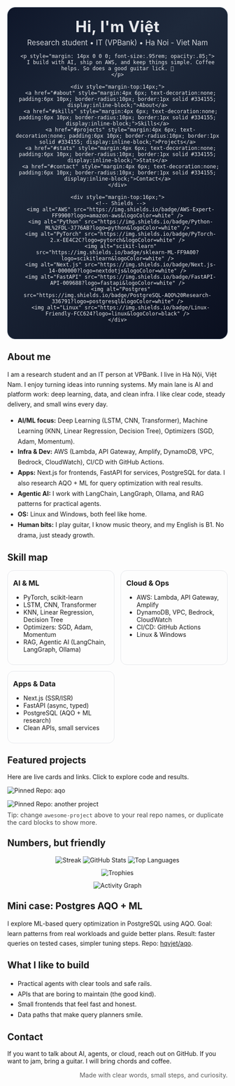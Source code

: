 <!-- Profile README for @hqvjet -->
<div align="center" id="top">

  <div style="padding: 22px 16px; border-radius: 18px; background: linear-gradient(135deg,#0f172a 0%, #1e293b 35%, #0a0f1f 100%); color: #e5e7eb; border: 1px solid #334155;">
    <h1 style="margin: 0 0 6px 0; font-size: 2.2rem; letter-spacing:.5px;">Hi, I'm Việt</h1>
    <p style="margin: 0; font-size: 1.05rem; opacity:.9;">
      Research student • IT (VPBank) • Ha Noi - Viet Nam
    </p>

    <p style="margin: 14px 0 0 0; font-size:.95rem; opacity:.85;">
      I build with AI, ship on AWS, and keep things simple. Coffee helps. So does a good guitar lick. 🎸
    </p>

    <div style="margin-top:14px;">
      <a href="#about" style="margin:4px 6px; text-decoration:none; padding:6px 10px; border-radius:10px; border:1px solid #334155; display:inline-block;">About</a>
      <a href="#skills" style="margin:4px 6px; text-decoration:none; padding:6px 10px; border-radius:10px; border:1px solid #334155; display:inline-block;">Skills</a>
      <a href="#projects" style="margin:4px 6px; text-decoration:none; padding:6px 10px; border-radius:10px; border:1px solid #334155; display:inline-block;">Projects</a>
      <a href="#stats" style="margin:4px 6px; text-decoration:none; padding:6px 10px; border-radius:10px; border:1px solid #334155; display:inline-block;">Stats</a>
      <a href="#contact" style="margin:4px 6px; text-decoration:none; padding:6px 10px; border-radius:10px; border:1px solid #334155; display:inline-block;">Contact</a>
    </div>

    <div style="margin-top:16px;">
      <!-- Shields -->
      <img alt="AWS" src="https://img.shields.io/badge/AWS-Expert-FF9900?logo=amazon-aws&logoColor=white" />
      <img alt="Python" src="https://img.shields.io/badge/Python-ML%2FDL-3776AB?logo=python&logoColor=white" />
      <img alt="PyTorch" src="https://img.shields.io/badge/PyTorch-2.x-EE4C2C?logo=pytorch&logoColor=white" />
      <img alt="scikit-learn" src="https://img.shields.io/badge/sklearn-ML-FF9A00?logo=scikitlearn&logoColor=white" />
      <img alt="Next.js" src="https://img.shields.io/badge/Next.js-14-000000?logo=nextdotjs&logoColor=white" />
      <img alt="FastAPI" src="https://img.shields.io/badge/FastAPI-API-009688?logo=fastapi&logoColor=white" />
      <img alt="Postgres" src="https://img.shields.io/badge/PostgreSQL-AQO%20Research-336791?logo=postgresql&logoColor=white" />
      <img alt="Linux" src="https://img.shields.io/badge/Linux-Friendly-FCC624?logo=linux&logoColor=black" />
    </div>
  </div>

</div>

<!-- ABOUT -->
<h2 id="about" style="margin-top:28px;">About me</h2>

<p style="line-height:1.6;">
I am a research student and an IT person at VPBank. I live in Hà Nội, Việt Nam. I enjoy turning ideas into running systems.  
My main lane is AI and platform work: deep learning, data, and clean infra. I like clear code, steady delivery, and small wins every day.
</p>

<ul style="line-height:1.7;">
  <li><strong>AI/ML focus:</strong> Deep Learning (LSTM, CNN, Transformer), Machine Learning (KNN, Linear Regression, Decision Tree), Optimizers (SGD, Adam, Momentum).</li>
  <li><strong>Infra & Dev:</strong> AWS (Lambda, API Gateway, Amplify, DynamoDB, VPC, Bedrock, CloudWatch), CI/CD with GitHub Actions.</li>
  <li><strong>Apps:</strong> Next.js for frontends, FastAPI for services, PostgreSQL for data. I also research AQO + ML for query optimization with real results.</li>
  <li><strong>Agentic AI:</strong> I work with LangChain, LangGraph, Ollama, and RAG patterns for practical agents.</li>
  <li><strong>OS:</strong> Linux and Windows, both feel like home.</li>
  <li><strong>Human bits:</strong> I play guitar, I know music theory, and my English is B1. No drama, just steady growth.</li>
</ul>

<!-- SKILLS -->
<h2 id="skills" style="margin-top:26px;">Skill map</h2>

<div style="display:grid; grid-template-columns: repeat(auto-fit, minmax(240px, 1fr)); gap:14px;">
  <div style="border:1px solid #e5e7eb; border-radius:14px; padding:12px;">
    <h3 style="margin:6px 0 8px 0;">AI & ML</h3>
    <ul>
      <li>PyTorch, scikit-learn</li>
      <li>LSTM, CNN, Transformer</li>
      <li>KNN, Linear Regression, Decision Tree</li>
      <li>Optimizers: SGD, Adam, Momentum</li>
      <li>RAG, Agentic AI (LangChain, LangGraph, Ollama)</li>
    </ul>
  </div>

  <div style="border:1px solid #e5e7eb; border-radius:14px; padding:12px;">
    <h3 style="margin:6px 0 8px 0;">Cloud & Ops</h3>
    <ul>
      <li>AWS: Lambda, API Gateway, Amplify</li>
      <li>DynamoDB, VPC, Bedrock, CloudWatch</li>
      <li>CI/CD: GitHub Actions</li>
      <li>Linux & Windows</li>
    </ul>
  </div>

  <div style="border:1px solid #e5e7eb; border-radius:14px; padding:12px;">
    <h3 style="margin:6px 0 8px 0;">Apps & Data</h3>
    <ul>
      <li>Next.js (SSR/ISR)</li>
      <li>FastAPI (async, typed)</li>
      <li>PostgreSQL (AQO + ML research)</li>
      <li>Clean APIs, small services</li>
    </ul>
  </div>
</div>

<!-- PROJECTS -->
<h2 id="projects" style="margin-top:26px;">Featured projects</h2>

<p style="margin: 6px 0 14px 0;">
Here are live cards and links. Click to explore code and results.
</p>

<div style="display:grid; grid-template-columns: repeat(auto-fit, minmax(300px, 1fr)); gap:14px;">

  <!-- AQO research pin -->
  <a href="https://github.com/hqvjet/aqo" style="text-decoration:none;">
    <img
      alt="Pinned Repo: aqo"
      src="https://github-readme-stats.vercel.app/api/pin/?username=hqvjet&repo=aqo&theme=transparent&hide_border=true"
      />
  </a>

  <!-- Replace or duplicate with other public repos you want to pin -->
  <a href="https://github.com/hqvjet" style="text-decoration:none;">
    <img
      alt="Pinned Repo: another project"
      src="https://github-readme-stats.vercel.app/api/pin/?username=hqvjet&repo=awesome-project&theme=transparent&hide_border=true"
      />
  </a>

</div>

<p style="font-size:.9rem; opacity:.8; margin-top:8px;">
Tip: change <code>awesome-project</code> above to your real repo names, or duplicate the card blocks to show more.
</p>

<!-- STATS -->
<h2 id="stats" style="margin-top:26px;">Numbers, but friendly</h2>

<div align="center" style="margin-top:8px;">
  <img alt="Streak" src="https://streak-stats.demolab.com?user=hqvjet&theme=transparent&hide_border=true" />
  <img alt="GitHub Stats" src="https://github-readme-stats.vercel.app/api?username=hqvjet&show_icons=true&theme=transparent&hide_border=true&rank_icon=percentile" />
  <img alt="Top Languages" src="https://github-readme-stats.vercel.app/api/top-langs/?username=hqvjet&layout=compact&theme=transparent&hide_border=true" />
</div>

<div align="center" style="margin-top:12px;">
  <img alt="Trophies" src="https://github-profile-trophy.vercel.app/?username=hqvjet&theme=flat&column=7&no-frame=true" />
</div>

<div align="center" style="margin-top:12px;">
  <img alt="Activity Graph" src="https://github-readme-activity-graph.vercel.app/graph?username=hqvjet&theme=github-compact&hide_border=true" />
</div>

<!-- MINI CASE STUDY -->
<h2 style="margin-top:26px;">Mini case: Postgres AQO + ML</h2>

<p style="line-height:1.6;">
I explore ML-based query optimization in PostgreSQL using AQO.  
Goal: learn patterns from real workloads and guide better plans.  
Result: faster queries on tested cases, simpler tuning steps.  
Repo: <a href="https://github.com/hqvjet/aqo">hqvjet/aqo</a>.
</p>

<!-- WHAT I LIKE TO BUILD -->
<h2 style="margin-top:26px;">What I like to build</h2>

<ul style="line-height:1.7;">
  <li>Practical agents with clear tools and safe rails.</li>
  <li>APIs that are boring to maintain (the good kind).</li>
  <li>Small frontends that feel fast and honest.</li>
  <li>Data paths that make query planners smile.</li>
</ul>

<!-- CONTACT -->
<h2 id="contact" style="margin-top:26px;">Contact</h2>

<p>
If you want to talk about AI, agents, or cloud, reach out on GitHub.  
If you want to jam, bring a guitar. I will bring chords and coffee.
</p>

<!-- FOOTER -->
<p align="right" style="opacity:.7; font-size:.9rem;">
Made with clear words, small steps, and curiosity.
</p>

